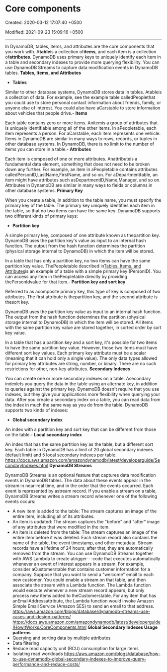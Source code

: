 # Core components

Created: 2020-03-12 17:07:40 +0500

Modified: 2021-09-23 15:09:16 +0500

---

In DynamoDB, tables, items, and attributes are the core components that you work with. A**table**is a collection of**items**, and each item is a collection of**attributes**. DynamoDB uses primary keys to uniquely identify each item in a table and secondary indexes to provide more querying flexibility. You can use DynamoDB Streams to capture data modification events in DynamoDB tables.
**Tables, Items, and Attributes**
-   **Tables**

Similar to other database systems, DynamoDB stores data in tables. Atableis a collection of data. For example, see the example table calledPeoplethat you could use to store personal contact information about friends, family, or anyone else of interest. You could also have aCarstable to store information about vehicles that people drive.-   **Items**

Each table contains zero or more items. Anitemis a group of attributes that is uniquely identifiable among all of the other items. In aPeopletable, each item represents a person. For aCarstable, each item represents one vehicle. Items in DynamoDB are similar in many ways to rows, records, or tuples in other database systems. In DynamoDB, there is no limit to the number of items you can store in a table.-   **Attributes**

Each item is composed of one or more attributes. Anattributeis a fundamental data element, something that does not need to be broken down any further. For example, an item in aPeopletable contains attributes calledPersonID,LastName,FirstName, and so on. For aDepartmenttable, an item might have attributes such asDepartmentID,Name,Manager, and so on. Attributes in DynamoDB are similar in many ways to fields or columns in other database systems.
**Primary Key**

When you create a table, in addition to the table name, you must specify the primary key of the table. The primary key uniquely identifies each item in the table, so that no two items can have the same key.
DynamoDB supports two different kinds of primary keys:
-   **Partition key**

A simple primary key, composed of one attribute known as thepartition key.
DynamoDB uses the partition key's value as input to an internal hash function. The output from the hash function determines the partition (physical storage internal to DynamoDB) in which the item will be stored.

In a table that has only a partition key, no two items can have the same partition key value.
ThePeopletable described in[Tables, Items, and Attributes](https://docs.aws.amazon.com/amazondynamodb/latest/developerguide/HowItWorks.CoreComponents.html#HowItWorks.CoreComponents.TablesItemsAttributes)is an example of a table with a simple primary key (PersonID). You can access any item in thePeopletable directly by providing thePersonIdvalue for that item.-   **Partition key and sort key**

Referred to as acomposite primary key, this type of key is composed of two attributes. The first attribute is thepartition key, and the second attribute is thesort key.

DynamoDB uses the partition key value as input to an internal hash function. The output from the hash function determines the partition (physical storage internal to DynamoDB) in which the item will be stored. All items with the same partition key value are stored together, in sorted order by sort key value.

In a table that has a partition key and a sort key, it's possible for two items to have the same partition key value. However, those two items must have different sort key values.
Each primary key attribute must be a scalar (meaning that it can hold only a single value). The only data types allowed for primary key attributes are string, number, or binary. There are no such restrictions for other, non-key attributes.
**Secondary Indexes**

You can create one or more secondary indexes on a table. Asecondary indexlets you query the data in the table using an alternate key, in addition to queries against the primary key. DynamoDB doesn't require that you use indexes, but they give your applications more flexibility when querying your data. After you create a secondary index on a table, you can read data from the index in much the same way as you do from the table.
DynamoDB supports two kinds of indexes:
-   **Global secondary index**

An index with a partition key and sort key that can be different from those on the table.-   **Local secondary index**

An index that has the same partition key as the table, but a different sort key.
Each table in DynamoDB has a limit of 20 global secondary indexes (default limit) and 5 local secondary indexes per table.
<https://docs.aws.amazon.com/amazondynamodb/latest/developerguide/SecondaryIndexes.html>
**DynamoDB Streams**

DynamoDB Streams is an optional feature that captures data modification events in DynamoDB tables. The data about these events appear in the stream in near-real time, and in the order that the events occurred.
Each event is represented by astream record. If you enable a stream on a table, DynamoDB Streams writes a stream record whenever one of the following events occurs:
-   A new item is added to the table: The stream captures an image of the entire item, including all of its attributes.
-   An item is updated: The stream captures the "before" and "after" image of any attributes that were modified in the item.
-   An item is deleted from the table: The stream captures an image of the entire item before it was deleted.
Each stream record also contains the name of the table, the event timestamp, and other metadata. Stream records have a lifetime of 24 hours; after that, they are automatically removed from the stream.
You can use DynamoDB Streams together with AWS Lambda to create atrigger---code that executes automatically whenever an event of interest appears in a stream. For example, consider aCustomerstable that contains customer information for a company. Suppose that you want to send a "welcome" email to each new customer. You could enable a stream on that table, and then associate the stream with a Lambda function. The Lambda function would execute whenever a new stream record appears, but only process new items added to theCustomerstable. For any item that has anEmailAddressattribute, the Lambda function would invoke Amazon Simple Email Service (Amazon SES) to send an email to that address.
<https://aws.amazon.com/blogs/database/dynamodb-streams-use-cases-and-design-patterns/>
<https://docs.aws.amazon.com/amazondynamodb/latest/developerguide/HowItWorks.CoreComponents.html>
**Global Secondary Indexes Usage patterns**
-   Querying and sorting data by multiple attributes
-   Data filtering
-   Reduce read capacity unit (RCU) consumption for large items
-   Isolating read workloads
<https://aws.amazon.com/blogs/database/how-to-use-dynamodb-global-secondary-indexes-to-improve-query-performance-and-reduce-costs/>
